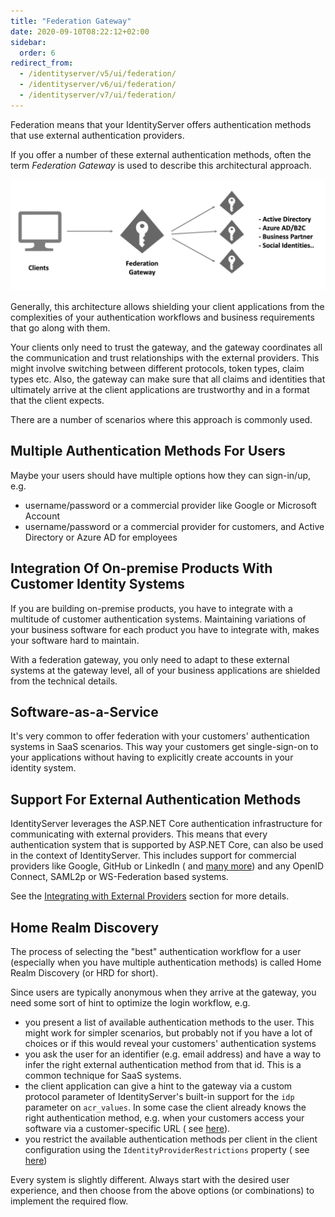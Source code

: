 ```yaml
---
title: "Federation Gateway"
date: 2020-09-10T08:22:12+02:00
sidebar:
  order: 6
redirect_from:
  - /identityserver/v5/ui/federation/
  - /identityserver/v6/ui/federation/
  - /identityserver/v7/ui/federation/
---
```


Federation means that your IdentityServer offers authentication methods that use external authentication providers.

If you offer a number of these external authentication methods, often the term *Federation Gateway* is used to describe
this architectural approach.

![Diagram showing the benefits of using a federation gateway](./images/federation.png)

Generally, this architecture allows shielding your client applications from the complexities of your authentication
workflows and business requirements that go along with them.

Your clients only need to trust the gateway, and the gateway coordinates all the communication and trust relationships
with the external providers. This might involve switching between different protocols, token types, claim types etc.
Also, the gateway can make sure that all claims and identities that ultimately arrive at the client applications are
trustworthy and in a format that the client expects.

There are a number of scenarios where this approach is commonly used.

## Multiple Authentication Methods For Users

Maybe your users should have multiple options how they can sign-in/up, e.g.

* username/password or a commercial provider like Google or Microsoft Account
* username/password or a commercial provider for customers, and Active Directory or Azure AD for employees

## Integration Of On-premise Products With Customer Identity Systems

If you are building on-premise products, you have to integrate with a multitude of customer authentication systems.
Maintaining variations of your business software for each product you have to integrate with, makes your software hard
to maintain.

With a federation gateway, you only need to adapt to these external systems at the gateway level, all of your business
applications are shielded from the technical details.

## Software-as-a-Service

It's very common to offer federation with your customers' authentication systems in SaaS scenarios. This way your
customers get single-sign-on to your applications without having to explicitly create accounts in your identity system.

## Support For External Authentication Methods

IdentityServer leverages the ASP.NET Core authentication infrastructure for communicating with external providers. This
means that every authentication system that is supported by ASP.NET Core, can also be used in the context of
IdentityServer. This includes support for commercial providers like Google, GitHub or LinkedIn (
and [many more](https://github.com/aspnet-contrib/AspNet.Security.OAuth.Providers)) and any OpenID Connect,
SAML2p or WS-Federation based systems.

See the [Integrating with External Providers](/identityserver/ui/login/external) section for more details.

## Home Realm Discovery

The process of selecting the "best" authentication workflow for a user (especially when you have multiple authentication
methods) is called Home Realm Discovery (or HRD for short).

Since users are typically anonymous when they arrive at the gateway, you need some sort of hint to optimize the login
workflow, e.g.

* you present a list of available authentication methods to the user. This might work for simpler scenarios, but
  probably not if you have a lot of choices or if this would reveal your customers' authentication systems
* you ask the user for an identifier (e.g. email address) and have a way to infer the right external authentication
  method from that id. This is a common technique for SaaS systems.
* the client application can give a hint to the gateway via a custom protocol parameter of IdentityServer's built-in
  support for the `idp` parameter on `acr_values`. In some case the client already knows the right authentication
  method, e.g. when your customers access your software via a customer-specific URL  (
  see [here](/identityserver/reference/endpoints/authorize#optional-parameters)).
* you restrict the available authentication methods per client in the client configuration using the
  `IdentityProviderRestrictions` property (
  see [here](/identityserver/reference/models/client#authentication--session-management))

Every system is slightly different. Always start with the desired user experience, and then choose from the above
options (or combinations) to implement the required flow.
